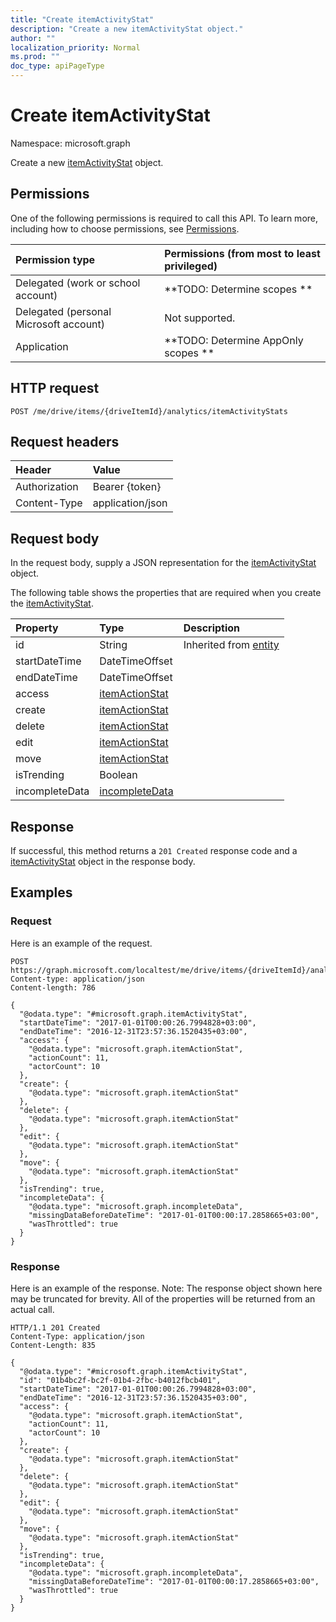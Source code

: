 ```yaml
---
title: "Create itemActivityStat"
description: "Create a new itemActivityStat object."
author: ""
localization_priority: Normal
ms.prod: ""
doc_type: apiPageType
---
```


# Create itemActivityStat

Namespace: microsoft.graph

Create a new [itemActivityStat](../resources/itemactivitystat.md) object.

## Permissions
One of the following permissions is required to call this API. To learn more, including how to choose permissions, see [Permissions](/concepts/permissions-reference.md).

|Permission type|Permissions (from most to least privileged)|
|:---|:---|
|Delegated (work or school account)|**TODO: Determine scopes **|
|Delegated (personal Microsoft account)|Not supported.|
|Application|**TODO: Determine AppOnly scopes **|

## HTTP request
<!-- {
  "blockType": "ignored"
}
-->
``` http
POST /me/drive/items/{driveItemId}/analytics/itemActivityStats
```

## Request headers
|Header|Value|
|:---|:---|
|Authorization|Bearer {token}|
|Content-Type|application/json|

## Request body
In the request body, supply a JSON representation for the [itemActivityStat](../resources/itemactivitystat.md) object.

The following table shows the properties that are required when you create the [itemActivityStat](../resources/itemactivitystat.md).

|Property|Type|Description|
|:---|:---|:---|
|id|String| Inherited from [entity](../resources/entity.md)|
|startDateTime|DateTimeOffset||
|endDateTime|DateTimeOffset||
|access|[itemActionStat](../resources/itemactionstat.md)||
|create|[itemActionStat](../resources/itemactionstat.md)||
|delete|[itemActionStat](../resources/itemactionstat.md)||
|edit|[itemActionStat](../resources/itemactionstat.md)||
|move|[itemActionStat](../resources/itemactionstat.md)||
|isTrending|Boolean||
|incompleteData|[incompleteData](../resources/incompletedata.md)||



## Response
If successful, this method returns a `201 Created` response code and a [itemActivityStat](../resources/itemactivitystat.md) object in the response body.

## Examples

### Request
Here is an example of the request.
<!-- {
  "blockType": "request",
  "name": "create_itemactivitystat_from_"
}
-->
``` http
POST https://graph.microsoft.com/localtest/me/drive/items/{driveItemId}/analytics/itemActivityStats
Content-type: application/json
Content-length: 786

{
  "@odata.type": "#microsoft.graph.itemActivityStat",
  "startDateTime": "2017-01-01T00:00:26.7994828+03:00",
  "endDateTime": "2016-12-31T23:57:36.1520435+03:00",
  "access": {
    "@odata.type": "microsoft.graph.itemActionStat",
    "actionCount": 11,
    "actorCount": 10
  },
  "create": {
    "@odata.type": "microsoft.graph.itemActionStat"
  },
  "delete": {
    "@odata.type": "microsoft.graph.itemActionStat"
  },
  "edit": {
    "@odata.type": "microsoft.graph.itemActionStat"
  },
  "move": {
    "@odata.type": "microsoft.graph.itemActionStat"
  },
  "isTrending": true,
  "incompleteData": {
    "@odata.type": "microsoft.graph.incompleteData",
    "missingDataBeforeDateTime": "2017-01-01T00:00:17.2858665+03:00",
    "wasThrottled": true
  }
}
```

### Response
Here is an example of the response. Note: The response object shown here may be truncated for brevity. All of the properties will be returned from an actual call.
<!-- {
  "blockType": "response",
  "truncated": true,
  "@odata.type": "microsoft.graph.itemactivitystat"
}
-->
``` http
HTTP/1.1 201 Created
Content-Type: application/json
Content-Length: 835

{
  "@odata.type": "#microsoft.graph.itemActivityStat",
  "id": "01b4bc2f-bc2f-01b4-2fbc-b4012fbcb401",
  "startDateTime": "2017-01-01T00:00:26.7994828+03:00",
  "endDateTime": "2016-12-31T23:57:36.1520435+03:00",
  "access": {
    "@odata.type": "microsoft.graph.itemActionStat",
    "actionCount": 11,
    "actorCount": 10
  },
  "create": {
    "@odata.type": "microsoft.graph.itemActionStat"
  },
  "delete": {
    "@odata.type": "microsoft.graph.itemActionStat"
  },
  "edit": {
    "@odata.type": "microsoft.graph.itemActionStat"
  },
  "move": {
    "@odata.type": "microsoft.graph.itemActionStat"
  },
  "isTrending": true,
  "incompleteData": {
    "@odata.type": "microsoft.graph.incompleteData",
    "missingDataBeforeDateTime": "2017-01-01T00:00:17.2858665+03:00",
    "wasThrottled": true
  }
}
```


